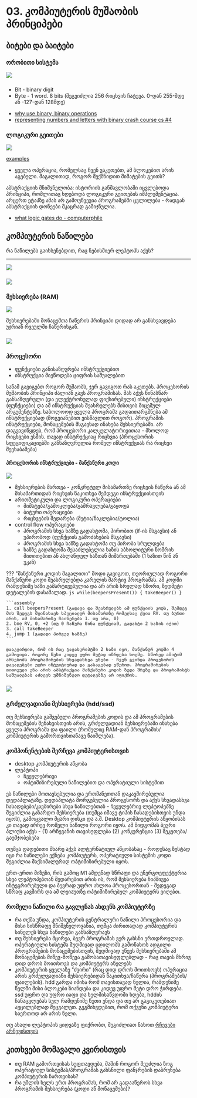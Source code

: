 
# 03. კომპიუტერის მუშაობის პრინციპები
## ბიტები და ბაიტები
### ორობითი სისტემა

![](http://shortrope.com/wp-content/uploads/2015/04/Binary-Primer.png)
### 
- Bit - binary digit
- Byte - 1 word. 8 bits (შეგვიძლია 256 რიცხვის ჩატევა. 0-დან 255-მდე ან -127-დან 128მდე)

<!-- n -->
<!--ბევრმა იცით, რომ კომპიუტერებს ორობითი ენა ესმით. 
-->
- [why use binary, binary operations](https://www.youtube.com/results?search_query=binary+computerphile)
- [representing numbers and letters with binary crash course cs #4](https://www.youtube.com/watch?v=1GSjbWt0c9M&list=PLH2l6uzC4UEW0s7-KewFLBC1D0l6XRfye&index=5)

### ლოგიკური გეითები

![](https://instrumentationtools.com/wp-content/uploads/2017/07/instrumentationtools.com_digital-logic-gates-truthtables.png)
<!-- n -->
[examples](https://www.wikiwand.com/en/Logic_gate)
- ყველა ოპერაცია, რომელსაც ჩვენ ვაკეთებთ, ამ ბლოკებით არის აგებული. მაგალითად, როგორ შექმნიდით მიმატების გეითს?

აბსტრაქციის მნიშვნელობა: ისტორიის განმავლობაში იცვლებოდა პრინციპი, რომლითაც ხდებოდა ლოგიკური გეითების იმპლემენტაცია. არცერთ ეტაპზე ამას არ გამოუწვევია პროგრამებში ცვლილება - რადგან აბსტრაქციის დონეები მკაცრად გამიჯნულია.

- [what logic gates do - computerphile](https://www.youtube.com/watch?v=UvI-AMAtrvE)

<!-- 
## ტრანზისტორი
დღევანდელ პროცესორებში ასეულობით მილიონიდან რამდენიმე მილიარდამდე ასეთი ტრანზისტორია.
 -->

## კომპიუტერის ნაწილები
<!-- n -->
რა ნაწილებს გაიხსენებდით, რაც ნებისმიერ ლეპტოპს აქვს?

----

![](https://www.learncomputerscienceonline.com/wp-content/uploads/2020/05/Computer-Motherboard.jpg)

### 

![](https://upload.wikimedia.org/wikipedia/commons/d/db/Swissbit_2GB_PC2-5300U-555.jpg)


### მეხსიერება (RAM)


![](https://arith-matic.com/notebook/img/memory/memory-addressing.jpg)

<!-- n -->
მეხსიერებაში მონაცემთა ჩაწერის პრინციპი დიდად არ განსხვავდება უჯრიან რვეულში ჩაწერისგან.


### 
![](https://5.imimg.com/data5/GH/CM/MY-16113916/intel-processor-500x500.jpg)
### პროცესორი
- ფუნქციები განისაზღვრება ინსტრუქციებით
- ინსტრუქცია მიეწოდება ციფრის საშუალებით

<!-- n -->
სანამ გავიგებთ როგორ მუშაობს, ჯერ გავიგოთ რას აკეთებს. პროცესორის მუშაობის პრინციპი ძალიან გავს პროგრამისას. მას აქვს წინასწარ განსაზღვრული (და ელექტრონულად ფიქსირებული) ინსტრუქციები (ფუნქციები) და ამ ინსტრუქციას შეასრულებს მისთვის მიცემულ არგუმენტებზე. საბოლოოდ ყველა პროგრამა გადაითარგმნება ამ ინსტრუქციებად (მოგვიანებით ვისწავლით როგორ). პროგრამის ინსტრუქციები, მონაცემების მსგავსად ინახება მეხსიერებაში. არ დაგვავიწყდეს, რომ პროცესორი კალკულატორივითაა - მხოლოდ რიცხვები ესმის. თავად ინსტრუქციაც რიცხვია (პროცესორის სფეციფიკაციებში განსაზღვრულია რომელ ინსტრუქციას რა რიცხვი შეესაბამება)


#### პროცესორის ინსტრუქციები - მანქანური კოდი
![](https://i0.wp.com/www.techquintal.com/wp-content/uploads/2021/12/Advantages-and-Disadvantages-of-Assembly-Language.jpg?fit=1024%2C576&ssl=1)
<!-- n -->
- მეხსიერების მართვა - კონკრეტულ მისამართზე რიცხვის ჩაწერა ან ამ მისამართიდან რიცხვის წაკითხვა შემდეგი ინსტრუქციისთვის
- არითმეტიკული და ლოგიკური ოპერაციები
    + მიმატება/გამოკლება/გამრავლება/გაყოფა
    + ბიტური ოპერაციები
    + რიცხვების შედარება (მეტია/ნაკლებია/ტოლია)
- control flow ოპერაციები
    + პროგრამის სხვა ხაზზე გადახტომა, პირობით (if-ის მსგავსი) ან უპირობოდ (ფუნქციის გამოძახების მსგავსი)
    + პროგრამის სხვა ხაზზე გადახტომა თუ პირობა სრულდება
    + ხაზზე გადახტომა შესაძლებელია ხაზის აბსოლიტური ნომრის მითითებით ან ახლანდელ ხაზთან მიმართებაში (1 ხაზით წინ ან უკან)


???  "მანქანური კოდის მაგალითი"
	მოდი გავიგოთ, თეორიულად როგორი მანქანური კოდი შეასრულებდა კარელის მარტივ პროგრამას. ამ კოდში რამდენიმე ხაზი გამარტივებულია და არ არის სრულად სწორი, ზედმეტი დეტალების დასამალად.
	```js
	while(beepersPresent()) {
	    takeBeeper()
	}
	```
	
	```assembly
	1. call beepersPresent (გადავა და შეასრულებს ამ ფუნქციის კოდს, შემდეგ მის შედეგს შეინახავს სპეციალურ მისამართზე რომელსაც ქვია RV. თუ ბურთი არის, ამ მისამართზე ჩაიწერება 1. თუ არა, 0)
	2. bne RV, 0, +2 (თუ 0 ჩაწერა წინა ფუნქციამ, გადახტი 2 ხაზის იქით)
	3. call takeBeeper
	4. jump 1 (გადადი პირველ ხაზზე)
	```
	
	დააკვირდით, რომ ის რაც ჯავასკრიპტში 2 ხაზი იყო, მანქანურ კოდში 4 გამოვიდა. როგორც წესი კიდევ უფრო მეტად იზრდება ხოლმე. სწორედ ამიტომ არსებობს პროგრამირების სხვადასხვა ენები - ჩვენ გვინდა პროცესორის დავალებები უფრო ინტუიტიურად და გასაგებად ვწეროთ. პროგრამირების თითოეული ენა არის აბსტრაქცია მანქანური კოდის ზედა შრეზე და პროგრამისტს საშუალებას აძლევს უმნიშვნელო დეტალებზე არ იფიქროს.


### 
![](https://www.backblaze.com/blog/wp-content/uploads/2018/03/hdd_vs_ssd_bz.png)

### გრძელვადიანი მეხსიერება (hdd/ssd)
თუ მეხსიერება გაშვებული პროგრამების კოდის და ამ პროგრამების მონაცემების შენახვისთვის არის, გრძელვადიან მეხსიერებაში ინახება ყველა პროგრამა და ფაილი (რომელიც RAM-დან პროგრამის/კომპიუტერის გამორთვისთანავე წაიშლება).


### კომპონენტების შერჩევა კომპიუტერისთვის
- desktop კომპიუტერის აწყობა
- ლეპტოპი
	- ჩვეულებრივი
	- ოპტიმიზირებული ნაწილებით და ოპერატიული სისტემით

<!-- n -->
ეს ნაწილები მოთავსებულია და ერთმანეთთან დაკავშირებულია დედაპლატაზე. დედაპლატა მორგებულია პროცესორს და აქვს სხვადასხვა ჩასადებები/კავშირები სხვა ნაწილებთან - ჩვეულებრივ ლეპტოპებზე შეგიძლია გაზარდო მეხსიერება (თუმცა იმავე ტიპის ჩასადებისთვის უნდა იყოს), გამოცვალო მყარი დისკი და ა.შ. Desktop კომპიუტერის აწყობისას კი თავად ირჩევ რომელი ნაწილი როგორი იყოს. ამ მიდგომას ბევრი პლიუსი აქვს - (1) არჩევანის თავისუფლება (2) კონკურენცია (3) შეკეთება/გაუმჯობესება

თუმცა დადებითი მხარე აქვს ალტერნატიულ აწყობასაც - როდესაც ზუსტად იცი რა ნაწილები ექნება კომპიუტერს, ოპერატიული სისტემის კოდი შეგიძლია მაქსიმალურად ოპტიმიზირებული იყოს.

ერთ-ერთი მიზეზი, რის გამოც M1 ამდენად სწრაფი და ენერგოეფექტურია სხვა ლეპტოპებთან შედარებით არის ის, რომ მეხსიერება ჩიპშივეა ინტეგრირებული და ბევრად უფრო ახლოა პროცესორთან - შედეგად სწრაფ კავშირს და ამ ლეიაუთზე ოპტიმიზირებულ კომპიუტერს ვიღებთ. 

### რომელი ნაწილი რა გავლენას ახდენს კომპიუტერზე
<!-- ნ -->
- რა თქმა უნდა, კომპიუტერის ცენტრალური ნაწილი პროცესორია და მისი სისწრაფე მნიშვნელოვანია, თუმცა ძირითადად კომპიუტერის სინელეს სხვა ნაწილები განსაზღვრავს
- თუ მეხსიერება მცირეა, ბევრ პროგრამას ვერ გახსნი ერთდროულად. ოპერატიული სისტემა მუდმივად ცდილობს გამონახოს ადგილი პროგრამების მონაცემებისთვის, მუდმივად უწევს მეხსიერებაში ამ მონაცემების მიწევ-მოწევა გამოსათავისუფლებლად - რაც თავის მხრივ დიდ დროს მოითხოვს და კომპიუტერს ანელებს
- კომპიუტერის ყველაზე "ძვირი" (რაც დიდ დროს მოითხოვს) ოპერაცია არის გრძელვადიანი მეხსიერებიდან წაკითხვა/ჩაწერა (პროგრამების/ფაილების). hdd გარდა იმისა რომ თავისთავად ნელია, რამდენიმე წელში მისი ბლოკები ზიანდება და კიდევ უფრო მეტი დრო ჭირდება. ssd უფრო და უფრო იაფი და ხელმისაწვდომი ხდება, hddის ჩანაცვლებას სულ რამდენიმე წუთი უნდა და თუ არ გაგიკეთებიათ აუცილებლად შეცვალეთ. გეგმიხვდებით, რომ თქვენი კომპიუტერი საერთოდ არ არის ნელი.

თუ ახალი ლეპტოპის ყიდვაზე ფიქრობთ, შეგიძლიათ ნახოთ [რჩევები არჩევისთვის](/lectures/03b_choosing_specs)

## კითხვები მომავალი კვირისთვის
- თუ RAM გამორთვისას სუფთავდება, მაშინ როგორ შეუძლია ზოგ ოპერატიულ სისტემას/პროგრამას გახსნილი ფანჯრების დაბრუნება კომპიუტერის ჩართვისას?
- რა უშლის ხელს ერთ პროგრამას, რომ არ გადააწეროს სხვა პროგრამის მეხსიერება (კოდი ან მონაცემები)?


